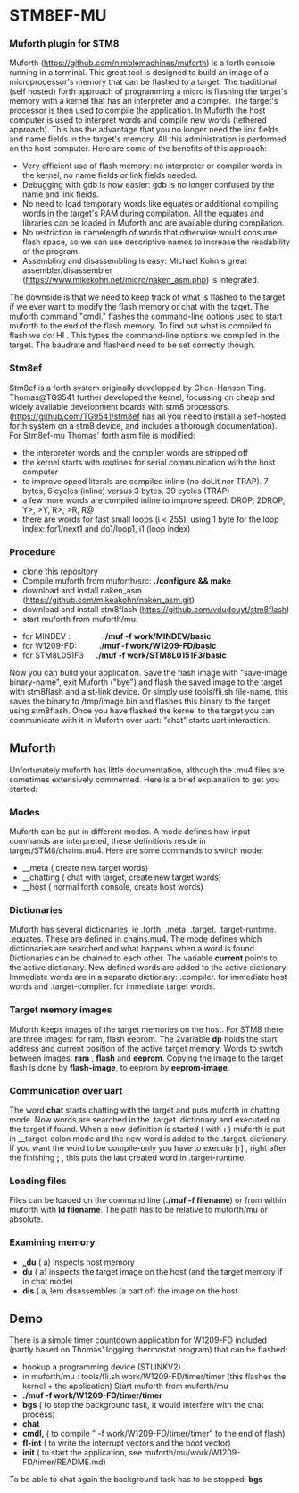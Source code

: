 # STM8EF-MU 

### Muforth plugin for STM8
Muforth (https://github.com/nimblemachines/muforth) is a forth console running in a terminal. This great tool is designed to build an image of a microprocessor's memory that can be flashed to a target. The traditional (self hosted) forth approach of programming a micro is flashing the target's memory with a kernel that has an interpreter and a compiler. The target's processor is then used to compile the application. In Muforth the host computer is used to interpret words and compile new words (tethered approach). This has the advantage that you no longer need the link fields and name fields in the target's memory. All this administration is performed on the host computer. Here are some of the benefits of this approach:
+ Very efficient use of flash memory: no interpreter or compiler words in the kernel, no name fields or link fields needed.
+ Debugging with gdb is now easier: gdb is no longer confused by the name and link fields.
+ No need to load temporary words like equates or additional compiling words in the target's RAM during compilation. All the equates and libraries can be loaded in Muforth and are available during compilation.
+ No restriction in namelength of words that otherwise would consume flash space, so we can use descriptive names to increase the readability of the program.
+ Assembling and disassembling is easy: Michael Kohn's great assembler/disassembler (https://www.mikekohn.net/micro/naken_asm.php) is integrated.

The downside is that we need to keep track of what is flashed to the target if we ever want to modify the flash memory or chat with the taget. The muforth command "cmdl," flashes the command-line options used to start muforth to the end of the flash memory. To find out what is compiled to flash we do: HI . This types the command-line options we compiled in the target. The baudrate and flashend need to be set correctly though.


### Stm8ef
Stm8ef is a forth system originally developped by Chen-Hanson Ting. Thomas@TG9541 further developed the kernel, focussing on cheap and widely available development boards with stm8 processors.  (https://github.com/TG9541/stm8ef has all you need to install a self-hosted forth system on a stm8 device, and includes a thorough documentation). For Stm8ef-mu Thomas' forth.asm file is modified: 
+ the interpreter words and the compiler words are stripped off
+ the kernel starts with routines for serial communication with the host computer
+ to improve speed literals are compiled inline (no doLit nor TRAP). 7 bytes, 6 cycles (inline) versus 3 bytes, 39 cycles (TRAP)
+ a few more words are compiled inline to improve speed: DROP, 2DROP, Y>, >Y, R>, >R, R@
+ there are words for fast small loops (i < 255), using 1 byte for the loop index: for1/next1 and do1/loop1, i1 (loop index)

### Procedure
* clone this repository
* Compile muforth from muforth/src: **./configure && make**
* download and install naken_asm  (https://github.com/mikeakohn/naken_asm.git)
* download and install stm8flash  (https://github.com/vdudouyt/stm8flash)
* start muforth from muforth/mu:  
+ for MINDEV : &emsp; &emsp; &emsp; **./muf -f work/MINDEV/basic**
+ for W1209-FD: &emsp; &emsp; **./muf -f work/W1209-FD/basic** 
+ for STM8L051F3  &emsp; **./muf -f work/STM8L0151F3/basic**

Now you can build your application. Save the flash image with "save-image binary-name", exit Muforth ("bye") and flash the saved image to the target with stm8flash and a st-link device. Or simply use tools/fli.sh file-name, this saves the binary to /tmp/image.bin and flashes this binary to the target using stm8flash.
Once you have flashed the kernel to the target you can communicate with it in Muforth over uart: "chat" starts uart interaction.
  
## Muforth
Unfortunately muforth has little documentation, although the .mu4 files are sometimes extensively commented. Here is a brief explanation to get you started:

### Modes
Muforth can be put in different modes. A mode defines how input commands are interpreted, these definitions reside in target/STM8/chains.mu4. Here are some commands to switch mode:
+ __meta      ( create new target words)
+ __chatting  ( chat with target, create new target words)
+ __host      ( normal forth console, create host words)

### Dictionaries
Muforth has several dictionaries, ie .forth. .meta. .target. .target-runtime. .equates. These are defined in chains.mu4. The mode defines which dictionaries are searched and what happens when a word is found. Dictionaries can be chained to each other. The variable **current** points to the active dictionary. New defined words are added to the active dictionary. Immediate words are in a separate dictionary: .compiler. for immediate host words and .target-compiler. for immediate target words.

### Target memory images
Muforth keeps images of the target memories on the host. For STM8 there are three images: for ram, flash eeprom. The 2variable **dp** holds the start address and current position of the active target memory. Words to switch between images: **ram** , **flash** and **eeprom**. Copying the image to the target flash is done by **flash-image**, to eeprom by **eeprom-image**.

### Communication over uart
The word **chat** starts chatting with the target and puts muforth in chatting mode. Now words are searched in the .target. dictionary and executed on the target if found. When a new definition is started ( with **:** ) muforth is put in __target-colon mode and the new word is added to the .target. dictionary. If you want the word to be compile-only you have to execute [r] , right after the finishing **;** , this puts the last created word in .target-runtime.

### Loading files
Files can be loaded on the command line (**./muf -f filename**) or from within muforth with **ld filename**. The path has to be relative to muforth/mu or absolute.

### Examining memory
+ **_du** ( a) inspects host memory
+ **du**  ( a) inspects the target image on the host (and the target memory if in chat mode)
+ **dis** ( a, len) disassembles (a part of) the image on the host

## Demo
There is a simple timer countdown application for W1209-FD included (partly based on Thomas' logging thermostat program) that can be flashed:  
+ hookup a programming device (STLINKV2)
+ in muforth/mu : tools/fli.sh work/W1209-FD/timer/timer (this flashes the kernel + the application)
Start muforth from muforth/mu
+ **./muf -f work/W1209-FD/timer/timer**
+ **bgs** ( to stop the background task, it would interfere with the chat process)
+ **chat**
+ **cmdl,** ( to compile " -f work/W1209-FD/timer/timer" to the end of flash)
+ **fl-int** ( to write the interrupt vectors and the boot vector)
+ **init**  ( to start the application, see muforth/mu/work/W1209-FD/timer/README.md)

To be able to chat again the background task has to be stopped: **bgs** 


